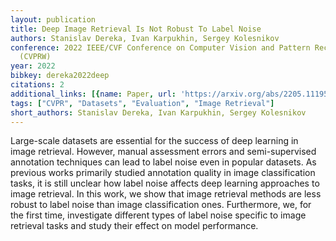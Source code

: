 ```yaml
---
layout: publication
title: Deep Image Retrieval Is Not Robust To Label Noise
authors: Stanislav Dereka, Ivan Karpukhin, Sergey Kolesnikov
conference: 2022 IEEE/CVF Conference on Computer Vision and Pattern Recognition Workshops
  (CVPRW)
year: 2022
bibkey: dereka2022deep
citations: 2
additional_links: [{name: Paper, url: 'https://arxiv.org/abs/2205.11195'}]
tags: ["CVPR", "Datasets", "Evaluation", "Image Retrieval"]
short_authors: Stanislav Dereka, Ivan Karpukhin, Sergey Kolesnikov
---
```

Large-scale datasets are essential for the success of deep learning in image
retrieval. However, manual assessment errors and semi-supervised annotation
techniques can lead to label noise even in popular datasets. As previous works
primarily studied annotation quality in image classification tasks, it is still
unclear how label noise affects deep learning approaches to image retrieval. In
this work, we show that image retrieval methods are less robust to label noise
than image classification ones. Furthermore, we, for the first time,
investigate different types of label noise specific to image retrieval tasks
and study their effect on model performance.